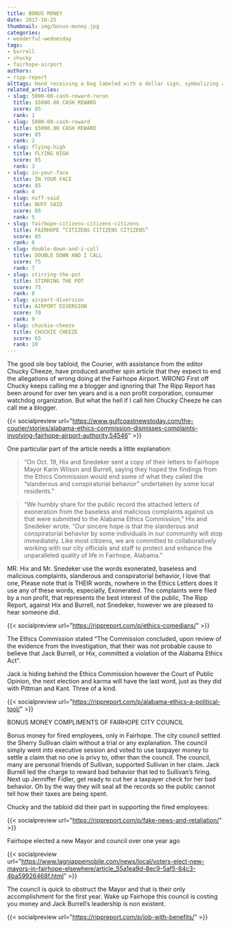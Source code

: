 ```yaml
---
title: BONUS MONEY
date: 2017-10-25
thumbnail: img/bonus-money.jpg
categories:
- wonderful-wednesday
tags:
- burrell
- chucky
- fairhope-airport
authors:
- ripp-report
alttags: Hand receiving a bag labeled with a dollar sign, symbolizing alleged corruption at Fairhope Airport discussed in this article
related_articles:
- slug: 5000-00-cash-reward-rerun
  title: $5000.00 CASH REWARD
  score: 85
  rank: 1
- slug: 5000-00-cash-reward
  title: $5000.00 CASH REWARD
  score: 85
  rank: 2
- slug: flying-high
  title: FLYING HIGH
  score: 85
  rank: 3
- slug: in-your-face
  title: IN YOUR FACE
  score: 85
  rank: 4
- slug: nuff-said
  title: NUFF SAID
  score: 85
  rank: 5
- slug: fairhope-citizens-citizens-citizens
  title: FAIRHOPE “CITIZENS CITIZENS CITIZENS”
  score: 85
  rank: 6
- slug: double-down-and-i-call
  title: DOUBLE DOWN AND I CALL
  score: 75
  rank: 7
- slug: stirring-the-pot
  title: STIRRING THE POT
  score: 75
  rank: 8
- slug: airport-diversion
  title: AIRPORT DIVERSION
  score: 70
  rank: 9
- slug: chuckie-cheeze
  title: CHUCKIE CHEEZE
  score: 65
  rank: 10
---
```

The good ole boy tabloid, the Courier, with assistance from the editor Chucky Cheeze, have produced another spin article that they expect to end the allegations of wrong doing at the Fairhope Airport. WRONG First off Chucky keeps calling me a blogger and ignoring that The Ripp Report has been around for over ten years and is a non profit corporation, consumer watchdog organization. But what the hell if I call him Chucky Cheeze he can call me a blogger.

{{< socialpreview url="https://www.gulfcoastnewstoday.com/the-courier/stories/alabama-ethics-commission-dismisses-complaints-involving-fairhope-airport-authority,54546" >}}

One particular part of the article needs a little explanation:

> “On Oct. 19, Hix and Snedeker sent a copy of their letters to Fairhope Mayor Karin Wilson and Burrell, saying they hoped the findings from the Ethics Commission would end some of what they called the “slanderous and conspiratorial behavior” undertaken by some local residents."

> “We humbly share for the public record the attached letters of exoneration from the baseless and malicious complaints against us that were submitted to the Alabama Ethics Commission,” Hix and Snedeker wrote. “Our sincere hope is that the slanderous and conspiratorial behavior by some individuals in our community will stop immediately. Like most citizens, we are committed to collaboratively working with our city officials and staff to protect and enhance the unparalleled quality of life in Fairhope, Alabama.”

MR. Hix and Mr. Snedeker use the words exonerated, baseless and malicious complaints, slanderous and conspiratorial behavior, I love that one, Please note that is THEIR words, nowhere in the Ethics Letters does it use any of these words, especially, Exonerated. The complaints were filed by a non profit, that represents the best interest of the public, The Ripp Report, against Hix and Burrell, not Snedeker, however we are pleased to hear someone did.

{{< socialpreview url="https://rippreport.com/p/ethics-comedians/" >}}

The Ethics Commission stated “The Commission concluded, upon review of the evidence from the investigation, that their was not probable cause to believe that Jack Burrell, or Hix, committed a violation of the Alabama Ethics Act”.

Jack is hiding behind the Ethics Commission however the Court of Public Opinion, the next election and karma will have the last word, just as they did with Pittman and Kant. Three of a kind.

{{< socialpreview url="https://rippreport.com/p/alabama-ethics-a-political-tool/" >}}

BONUS MONEY COMPLIMENTS OF FAIRHOPE CITY COUNCIL

Bonus money for fired employees, only in Fairhope. The city council settled the Sherry Sullivan claim without a trial or any explanation. The council simply went into executive session and voted to use taxpayer money to settle a claim that no one is privy to, other than the council. The council, many are personal friends of Sullivan, supported Sullivan in her claim. Jack Burrell led the charge to reward bad behavior that led to Sullivan’s firing. Next up Jenniffer Fidler, get ready to cut her a taxpayer check for her bad behavior. Oh by the way they will seal all the records so the public cannot tell how their taxes are being spent.

Chucky and the tabloid did their part in supporting the fired employees:

{{< socialpreview url="https://rippreport.com/p/fake-news-and-retaliation/" >}}

Fairhope elected a new Mayor and council over one year ago

{{< socialpreview url="https://www.lagniappemobile.com/news/local/voters-elect-new-mayors-in-fairhope-elsewhere/article_55a1ea9d-8ec9-5af5-84c3-4ba59926468f.html" >}}

The council is quick to obstruct the Mayor and that is their only accomplishment for the first year. Wake up Fairhope this council is costing you money and Jack Burrell’s leadership is non existent.

{{< socialpreview url="https://rippreport.com/p/job-with-benefits/" >}}

